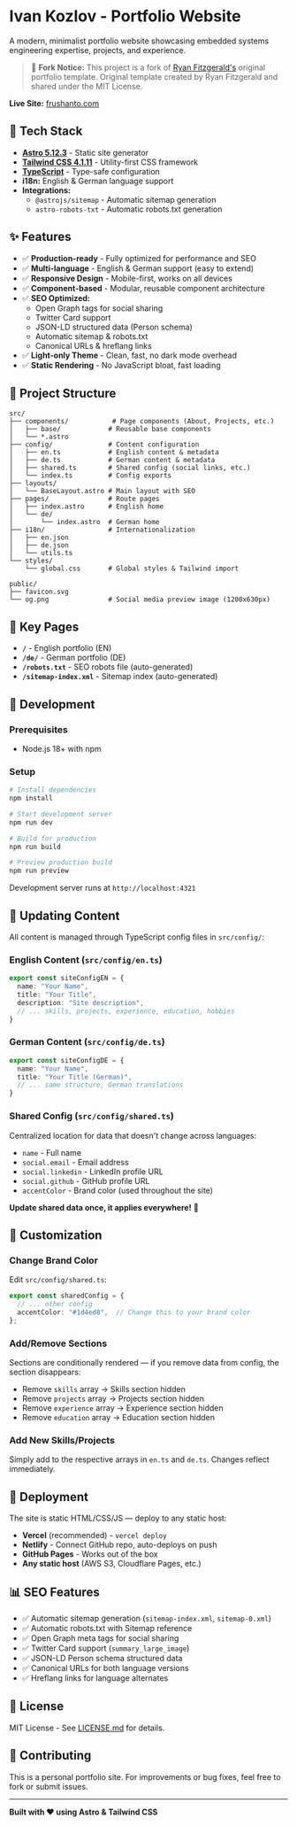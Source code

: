 # Ivan Kozlov - Portfolio Website

A modern, minimalist portfolio website showcasing embedded systems engineering expertise, projects, and experience.

> 🔀 **Fork Notice:** This project is a fork of [Ryan Fitzgerald's](https://github.com/RyanFitzgerald) original portfolio template. Original template created by Ryan Fitzgerald and shared under the MIT License.

**Live Site:** [frushanto.com](https://frushanto.com)

## 🚀 Tech Stack

- **[Astro 5.12.3](https://astro.build/)** - Static site generator
- **[Tailwind CSS 4.1.11](https://tailwindcss.com/)** - Utility-first CSS framework
- **[TypeScript](https://www.typescriptlang.org/)** - Type-safe configuration
- **i18n:** English & German language support
- **Integrations:**
  - `@astrojs/sitemap` - Automatic sitemap generation
  - `astro-robots-txt` - Automatic robots.txt generation

## ✨ Features

- ✅ **Production-ready** - Fully optimized for performance and SEO
- ✅ **Multi-language** - English & German support (easy to extend)
- ✅ **Responsive Design** - Mobile-first, works on all devices
- ✅ **Component-based** - Modular, reusable component architecture
- ✅ **SEO Optimized:**
  - Open Graph tags for social sharing
  - Twitter Card support
  - JSON-LD structured data (Person schema)
  - Automatic sitemap & robots.txt
  - Canonical URLs & hreflang links
- ✅ **Light-only Theme** - Clean, fast, no dark mode overhead
- ✅ **Static Rendering** - No JavaScript bloat, fast loading

## 📁 Project Structure

```
src/
├── components/           # Page components (About, Projects, etc.)
│   ├── base/            # Reusable base components
│   └── *.astro
├── config/              # Content configuration
│   ├── en.ts            # English content & metadata
│   ├── de.ts            # German content & metadata
│   ├── shared.ts        # Shared config (social links, etc.)
│   └── index.ts         # Config exports
├── layouts/
│   └── BaseLayout.astro # Main layout with SEO
├── pages/               # Route pages
│   ├── index.astro      # English home
│   └── de/
│       └── index.astro  # German home
├── i18n/                # Internationalization
│   ├── en.json
│   ├── de.json
│   └── utils.ts
└── styles/
    └── global.css       # Global styles & Tailwind import

public/
├── favicon.svg
└── og.png               # Social media preview image (1200x630px)
```

## 🎯 Key Pages

- **`/`** - English portfolio (EN)
- **`/de/`** - German portfolio (DE)
- **`/robots.txt`** - SEO robots file (auto-generated)
- **`/sitemap-index.xml`** - Sitemap index (auto-generated)

## 🔧 Development

### Prerequisites
- Node.js 18+ with npm

### Setup

```bash
# Install dependencies
npm install

# Start development server
npm run dev

# Build for production
npm run build

# Preview production build
npm run preview
```

Development server runs at `http://localhost:4321`

## 📝 Updating Content

All content is managed through TypeScript config files in `src/config/`:

### English Content (`src/config/en.ts`)
```typescript
export const siteConfigEN = {
  name: "Your Name",
  title: "Your Title",
  description: "Site description",
  // ... skills, projects, experience, education, hobbies
}
```

### German Content (`src/config/de.ts`)
```typescript
export const siteConfigDE = {
  name: "Your Name",
  title: "Your Title (German)",
  // ... same structure, German translations
}
```

### Shared Config (`src/config/shared.ts`)
Centralized location for data that doesn't change across languages:
- `name` - Full name
- `social.email` - Email address
- `social.linkedin` - LinkedIn profile URL
- `social.github` - GitHub profile URL
- `accentColor` - Brand color (used throughout the site)

**Update shared data once, it applies everywhere!** 🎯

## 🎨 Customization

### Change Brand Color

Edit `src/config/shared.ts`:
```typescript
export const sharedConfig = {
  // ... other config
  accentColor: "#1d4ed8",  // Change this to your brand color
};
```

### Add/Remove Sections

Sections are conditionally rendered — if you remove data from config, the section disappears:
- Remove `skills` array → Skills section hidden
- Remove `projects` array → Projects section hidden
- Remove `experience` array → Experience section hidden
- Remove `education` array → Education section hidden

### Add New Skills/Projects

Simply add to the respective arrays in `en.ts` and `de.ts`. Changes reflect immediately.

## 🚢 Deployment

The site is static HTML/CSS/JS — deploy to any static host:

- **Vercel** (recommended) - `vercel deploy`
- **Netlify** - Connect GitHub repo, auto-deploys on push
- **GitHub Pages** - Works out of the box
- **Any static host** (AWS S3, Cloudflare Pages, etc.)

## 📊 SEO Features

- ✅ Automatic sitemap generation (`sitemap-index.xml`, `sitemap-0.xml`)
- ✅ Automatic robots.txt with Sitemap reference
- ✅ Open Graph meta tags for social sharing
- ✅ Twitter Card support (`summary_large_image`)
- ✅ JSON-LD Person schema structured data
- ✅ Canonical URLs for both language versions
- ✅ Hreflang links for language alternates

## 📄 License

MIT License - See [LICENSE.md](LICENSE.md) for details.

## 🤝 Contributing

This is a personal portfolio site. For improvements or bug fixes, feel free to fork or submit issues.

---

**Built with ❤️ using Astro & Tailwind CSS**
